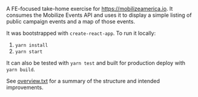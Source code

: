 A FE-focused take-home exercise for https://mobilizeamerica.io. It consumes the Mobilize Events API and uses it to display a simple listing of public campaign events and a map of those events.

It was bootstrapped with `create-react-app`. To run it locally:

1. `yarn install`
2. `yarn start`

It can also be tested with `yarn test` and built for production deploy with `yarn build`.

See [overview.txt](overview.txt) for a summary of the structure and intended improvements.
